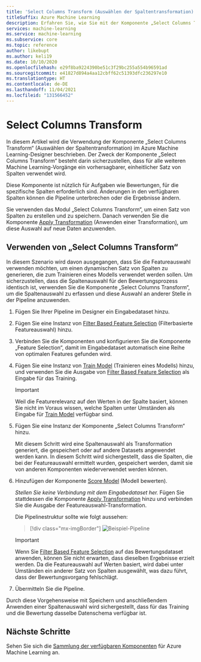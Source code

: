 ```yaml
---
title: 'Select Columns Transform (Auswählen der Spaltentransformation): Komponentenreferenz'
titleSuffix: Azure Machine Learning
description: Erfahren Sie, wie Sie mit der Komponente „Select Columns Transform“ im Azure Machine Learning-Designer eine Auswahltransformation ausführen.
services: machine-learning
ms.service: machine-learning
ms.subservice: core
ms.topic: reference
author: likebupt
ms.author: keli19
ms.date: 10/10/2020
ms.openlocfilehash: e29f8ba9224390be51c3f29bc255a554b96591ad
ms.sourcegitcommit: e41827d894a4aa12cbff62c51393dfc236297e10
ms.translationtype: HT
ms.contentlocale: de-DE
ms.lasthandoff: 11/04/2021
ms.locfileid: "131566452"
---
```

# <a name="select-columns-transform"></a>Select Columns Transform

In diesem Artikel wird die Verwendung der Komponente „Select Columns Transform“ (Auswählen der Spaltentransformation) im Azure Machine Learning-Designer beschrieben. Der Zweck der Komponente „Select Columns Transform“ besteht darin sicherzustellen, dass für alle weiteren Machine Learning-Vorgänge ein vorhersagbarer, einheitlicher Satz von Spalten verwendet wird.

Diese Komponente ist nützlich für Aufgaben wie Bewertungen, für die spezifische Spalten erforderlich sind. Änderungen in den verfügbaren Spalten können die Pipeline unterbrechen oder die Ergebnisse ändern.

Sie verwenden das Modul „Select Columns Transform“, um einen Satz von Spalten zu erstellen und zu speichern. Danach verwenden Sie die Komponente [Apply Transformation](apply-transformation.md) (Anwenden einer Transformation), um diese Auswahl auf neue Daten anzuwenden.

## <a name="how-to-use-select-columns-transform"></a>Verwenden von „Select Columns Transform“

In diesem Szenario wird davon ausgegangen, dass Sie die Featureauswahl verwenden möchten, um einen dynamischen Satz von Spalten zu generieren, die zum Trainieren eines Modells verwendet werden sollen. Um sicherzustellen, dass die Spaltenauswahl für den Bewertungsprozess identisch ist, verwenden Sie die Komponente „Select Columns Transform“, um die Spaltenauswahl zu erfassen und diese Auswahl an anderer Stelle in der Pipeline anzuwenden.

1. Fügen Sie Ihrer Pipeline im Designer ein Eingabedataset hinzu.

2. Fügen Sie eine Instanz von [Filter Based Feature Selection](filter-based-feature-selection.md) (Filterbasierte Featureauswahl) hinzu.

3. Verbinden Sie die Komponenten und konfigurieren Sie die Komponente „Feature Selection“, damit im Eingabedataset automatisch eine Reihe von optimalen Features gefunden wird.

4. Fügen Sie eine Instanz von [Train Model](train-model.md) (Trainieren eines Modells) hinzu, und verwenden Sie die Ausgabe von [Filter Based Feature Selection](filter-based-feature-selection.md) als Eingabe für das Training.

    > [!IMPORTANT]
    > Weil die Featurerelevanz auf den Werten in der Spalte basiert, können Sie nicht im Voraus wissen, welche Spalten unter Umständen als Eingabe für [Train Model](train-model.md) verfügbar sind.  
5. Fügen Sie eine Instanz der Komponente „Select Columns Transform“ hinzu. 

    Mit diesem Schritt wird eine Spaltenauswahl als Transformation generiert, die gespeichert oder auf andere Datasets angewendet werden kann. In diesem Schritt wird sichergestellt, dass die Spalten, die bei der Featureauswahl ermittelt wurden, gespeichert werden, damit sie von anderen Komponenten wiederverwendet werden können.

6. Hinzufügen der Komponente [Score Model](score-model.md) (Modell bewerten). 

   *Stellen Sie keine Verbindung mit dem Eingabedataset her.* Fügen Sie stattdessen die Komponente [Apply Transformation](apply-transformation.md) hinzu und verbinden Sie die Ausgabe der Featureauswahl-Transformation.

   Die Pipelinestruktur sollte wie folgt aussehen:

   > [!div class="mx-imgBorder"]
   > ![Beispiel-Pipeline](media/module/filter-based-feature-selection-score.png)

   > [!IMPORTANT]
   > Wenn Sie [Filter Based Feature Selection](filter-based-feature-selection.md) auf das Bewertungsdataset anwenden, können Sie nicht erwarten, dass dieselben Ergebnisse erzielt werden. Da die Featureauswahl auf Werten basiert, wird dabei unter Umständen ein anderer Satz von Spalten ausgewählt, was dazu führt, dass der Bewertungsvorgang fehlschlägt.
    
7. Übermitteln Sie die Pipeline.

Durch diese Vorgehensweise mit Speichern und anschließendem Anwenden einer Spaltenauswahl wird sichergestellt, dass für das Training und die Bewertung dasselbe Datenschema verfügbar ist.


## <a name="next-steps"></a>Nächste Schritte

Sehen Sie sich die [Sammlung der verfügbaren Komponenten](component-reference.md) für Azure Machine Learning an. 
